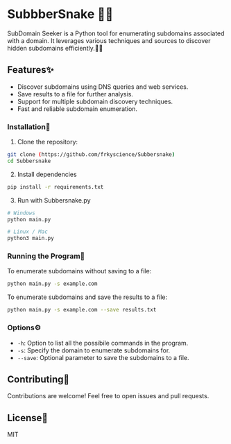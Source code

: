 # SubbberSnake 🐍👀

SubDomain Seeker is a Python tool for enumerating subdomains associated with a domain. It leverages various techniques and sources to discover hidden subdomains efficiently.🕵️‍♂️

## Features✨

- Discover subdomains using DNS queries and web services.
- Save results to a file for further analysis.
- Support for multiple subdomain discovery techniques.
- Fast and reliable subdomain enumeration.


### Installation🔧

1. Clone the repository:
```sh
git clone (https://github.com/frkyscience/Subbersnake)
cd Subbersnake
```
2. Install dependencies
```sh
pip install -r requirements.txt
```

3. Run with Subbersnake.py 
```sh
# Windows
python main.py

# Linux / Mac
python3 main.py
```

### Running the Program🏃

To enumerate subdomains without saving to a file:
```sh
python main.py -s example.com
```


To enumerate subdomains and save the results to a file:
```sh
python main.py -s example.com --save results.txt
```

### Options⚙️
- `-h`: Option to list all the possibile commands in the program.
- `-s`: Specify the domain to enumerate subdomains for.
- `--save`: Optional parameter to save the subdomains to a file.

## Contributing🤝

Contributions are welcome! Feel free to open issues and pull requests.

## License📜

MIT
